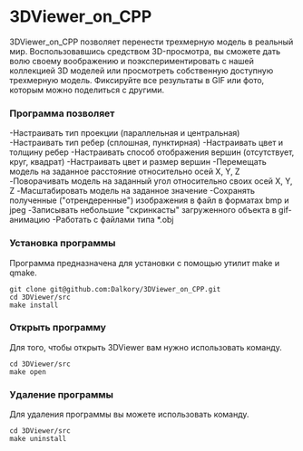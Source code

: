 # 3DViewer_on_CPP

3DViewer_on_CPP позволяет перенести трехмерную модель в реальный мир. Воспользовавшись средством 3D-просмотра, вы сможете дать волю своему воображению и поэкспериментировать с нашей коллекцией 3D моделей или просмотреть собственную доступную трехмерную модель. Фиксируйте все результаты в GIF или фото, которым можно поделиться с другими.

### Программа позволяет

-Настраивать тип проекции (параллельная и центральная)
-Настраивать тип ребер (сплошная, пунктирная)
-Настраивать цвет и толщину ребер
-Настраивать способ отображения вершин (отсутствует, круг, квадрат)
-Настраивать цвет и размер вершин
-Перемещать модель на заданное расстояние относительно осей X, Y, Z
-Поворачивать модель на заданный угол относительно своих осей X, Y, Z
-Масштабировать модель на заданное значение
-Сохранять полученные ("отрендеренные") изображения в файл в форматах bmp и jpeg
-Записывать небольшие "скринкасты" загруженного объекта в gif-анимацию
-Работать с файлами типа *.obj

### Установка программы

Программа предназначена для установки с помощью утилит make и qmake.
```
git clone git@github.com:Dalkory/3DViewer_on_CPP.git
cd 3DViewer/src
make install
```

### Открыть программу

Для того, чтобы открыть 3DViewer вам нужно использовать команду.

```
cd 3DViewer/src
make open
```

### Удаление программы

Для удаления программы вы можете использовать команду.

```
cd 3DViewer/src
make uninstall
```
